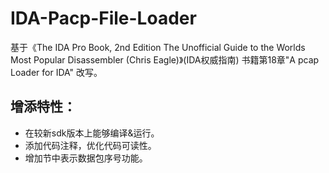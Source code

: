 # IDA-Pacp-File-Loader

基于《The IDA Pro Book, 2nd Edition The Unofficial Guide to the Worlds Most Popular Disassembler (Chris Eagle)》(IDA权威指南) 书籍第18章"A pcap Loader for IDA" 改写。

## 增添特性：

* 在较新sdk版本上能够编译&运行。
* 添加代码注释，优化代码可读性。
* 增加节中表示数据包序号功能。

